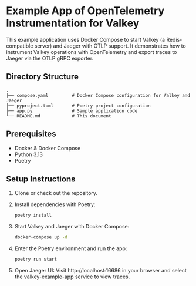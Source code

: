 # Example App of OpenTelemetry Instrumentation for Valkey

This example application uses Docker Compose to start Valkey (a Redis-compatible server) and Jaeger with OTLP support. It demonstrates how to instrument Valkey operations with OpenTelemetry and export traces to Jaeger via the OTLP gRPC exporter.

## Directory Structure

```
.
├── compose.yaml         # Docker Compose configuration for Valkey and Jaeger
├── pyproject.toml       # Poetry project configuration
├── app.py               # Sample application code
└── README.md            # This document
```

## Prerequisites

- Docker & Docker Compose
- Python 3.13
- Poetry

## Setup Instructions

1. Clone or check out the repository.
2. Install dependencies with Poetry:

    ```bash
    poetry install
    ```

3. Start Valkey and Jaeger with Docker Compose:

    ```bash
    docker-compose up -d
    ```

4. Enter the Poetry environment and run the app:
  
    ```bash
    poetry run start
    ```

5. Open Jaeger UI:
    Visit http://localhost:16686 in your browser and select the valkey-example-app service to view traces.
